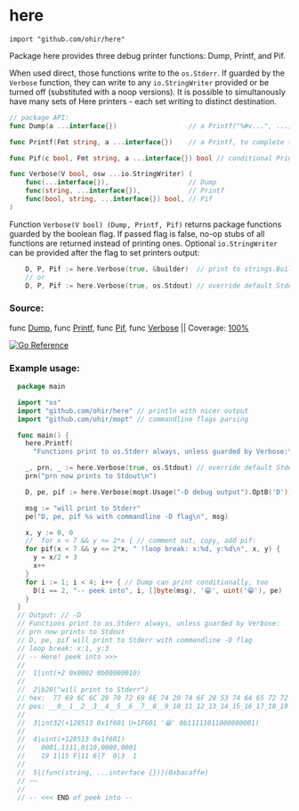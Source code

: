 # here
`import "github.com/ohir/here"`

Package here provides three debug printer functions: Dump, Printf, and Pif.

When used direct, those functions write to the `os.Stderr`. If guarded by the `Verbose` function, they can write to any `io.StringWriter` provided or be turned off (substituted with a noop versions).  It is possible to simultanously have many sets of Here printers - each set writing to distinct destination.

``` go
// package API:
func Dump(a ...interface{})                  // a Printf("%#v...", ...) improved

func Printf(Fmt string, a ...interface{})    // a Printf, to complete the set

func Pif(c bool, Fmt string, a ...interface{}) bool // conditional Printf

func Verbose(V bool, osw ...io.StringWriter) (
    func(...interface{}),                    // Dump
    func(string, ...interface{}),            // Printf
    func(bool, string, ...interface{}) bool, // Pif
)
```
Function `Verbose(V bool) (Dump, Printf, Pif)`  returns package functions guarded by the boolean flag. If passed flag is false, no-op stubs of all functions are returned instead of printing ones.  Optional `io.StringWriter` can be provided after the flag to set printers output:
``` go
	D, P, Pif := here.Verbose(true, &builder)  // print to strings.Builder.
	// or
	D, P, Pif := here.Verbose(true, os.Stdout) // override default Stderr.
```

### Source:
func [Dump](/here.go?s=7308:7335#L249), func [Printf](/here.go?s=3726:3767#L126), func [Pif](/here.go?s=4762:4812#L155), func [Verbose](/here.go?s=2468:2610#L82) || Coverage: [100%](/here_test.go)

[![Go Reference](https://pkg.go.dev/badge/github.com/ohir/here.svg)](https://pkg.go.dev/github.com/ohir/here)

### Example usage:
``` go
  package main

  import "os"
  import "github.com/ohir/here" // println with nicer output
  import "github.com/ohir/mopt" // commandline flags parsing

  func main() {
    here.Printf(
      "Functions print to os.Stderr always, unless guarded by Verbose:\n")

    _, prn, _ := here.Verbose(true, os.Stdout) // override default Stderr
    prn("prn now prints to Stdout\n")

    D, pe, pif := here.Verbose(mopt.Usage("-D debug output").OptB('D'))

    msg := "will print to Stderr"
    pe("D, pe, pif %s with commandline -D flag\n", msg)

    x, y := 0, 0
    //  for x < 7 && y <= 2*x { // comment out, copy, add pif:
    for pif(x < 7 && y <= 2*x, " !loop break: x:%d, y:%d\n", x, y) {
      y = x/2 + 3
      x++
    }
    for i := 1; i < 4; i++ { // Dump can print conditionally, too
      D(i == 2, "-- peek into", i, []byte(msg), '😁', uint('😁'), pe)
    }
  }
  // Output: // -D
  // Functions print to os.Stderr always, unless guarded by Verbose:
  // prn now prints to Stdout
  // D, pe, pif will print to Stderr with commandline -D flag
  // loop break: x:1, y:3
  // -- Here! peek into >>>
  //
  //  1|int(+2 0x0002 0b00000010)
  //
  //  2|b20("will print to Stderr")
  // hex:  77 69 6C 6C 20 70 72 69 6E 74 20 74 6F 20 53 74 64 65 72 72
  // pos: __0__1__2__3__4__5__6__7__8__9_10_11_12_13_14_15_16_17_18_19
  //
  //  3|int32(+128513 0x1f601 U+1F601 '😁' 0b11111011000000001)
  //
  //  4|uint(+128513 0x1f601)
  //    0001,1111,0110,0000,0001
  //    19 1|15 F|11 6|7  0|3  1
  //
  //  5|(func(string, ...interface {}))(0xbacaffe)
  // ~~
  //
  // -- <<< END of peek into --
```
